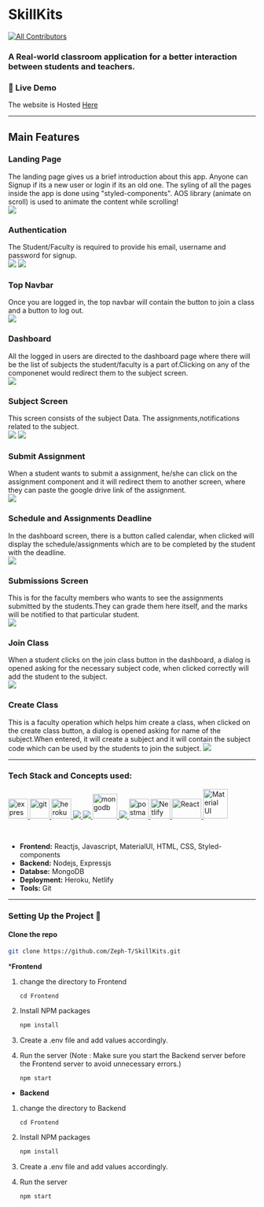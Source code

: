 # SkillKits
<!-- ALL-CONTRIBUTORS-BADGE:START - Do not remove or modify this section -->
[![All Contributors](https://img.shields.io/badge/all_contributors-2-orange.svg?style=flat-square)](#contributors-)
<!-- ALL-CONTRIBUTORS-BADGE:END -->
### A Real-world classroom application for a better interaction between students and teachers.

### 🔗 Live Demo

The website is Hosted [Here](https://skillkits.netlify.app/)

***
## Main Features
### Landing Page
The landing page gives us a brief introduction about this app. Anyone can Signup if its a new user or login if its an old one. The syling of all the pages inside the app is done using "styled-components". AOS library (animate on scroll) is used to animate the content while scrolling!
<br>
![](https://github.com/Zeph-T/SkillKits/blob/master/public/landing.png)

### Authentication
The Student/Faculty is required to provide his email, username and password for signup.
<br>
![](https://github.com/Zeph-T/SkillKits/blob/master/public/login.png)
![](https://github.com/Zeph-T/SkillKits/blob/master/public/signup.png)


### Top Navbar
Once you are logged in, the top navbar will contain the button to join a class and a button to log out.
<br>
![](https://github.com/Zeph-T/SkillKits/blob/master/public/navbar.png)

### Dashboard
All the logged in users are directed to the dashboard page where there will be the list of subjects the student/faculty is a part of.Clicking on any of the componenet would redirect them to the subject screen.
<br>
![](https://github.com/Zeph-T/SkillKits/blob/master/public/dashboard.png)

### Subject Screen
This screen consists of the subject Data. The assignments,notifications related to the subject.
<br>
![](https://github.com/Zeph-T/SkillKits/blob/master/public/subjectscreen.png)
![](https://github.com/Zeph-T/SkillKits/blob/master/public/subjectscreen2.png)


### Submit Assignment
When a student wants to submit a assignment, he/she can click on the assignment component and it will redirect them to another screen, where they can paste the google drive link of the assignment.
<br>
![](https://github.com/Zeph-T/SkillKits/blob/master/public/assignmentsubmit.png)

### Schedule and Assignments Deadline
In the dashboard screen, there is a button called calendar, when clicked will display the schedule/assignments which are to be completed by the student with the deadline.
<br>
![](https://github.com/Zeph-T/SkillKits/blob/master/public/schedule.png)

### Submissions Screen
This is for the faculty members who wants to see the assignments submitted by the students.They can grade them here itself, and the marks will be notified to that particular student.
<br>
![](https://github.com/Zeph-T/SkillKits/blob/master/public/submittedscreen.png)

### Join Class
When a student clicks on the join class button in the dashboard, a dialog is opened asking for the necessary subject code, when clicked correctly will add the student to the subject.
<br>
![](https://github.com/Zeph-T/SkillKits/blob/master/public/joinclass.png)

### Create Class
This is a faculty operation which helps him create a class, when clicked on the create class button, a dialog is opened asking for name of the subject.When entered, it will create a subject and it will contain the subject code which can be used by the students to join the subject.
![](https://github.com/Zeph-T/SkillKits/blob/master/public/createclass.png)

***
### Tech Stack and Concepts used:

<p align="left"> <a href="https://expressjs.com" target="_blank"> <img src="https://www.vectorlogo.zone/logos/expressjs/expressjs-ar21.svg" alt="express" height="40"/> </a> <a href="https://git-scm.com/" target="_blank"> <img src="https://www.vectorlogo.zone/logos/git-scm/git-scm-icon.svg" alt="git" width="40" height="40"/> </a> <a href="https://heroku.com" target="_blank"> <img src="https://www.vectorlogo.zone/logos/heroku/heroku-icon.svg" alt="heroku" width="40" height="40"/> </a> <a href="https://www.w3.org/html/" target="_blank"> <img src="https://img.icons8.com/color/48/000000/html-5.png"/> </a> <a href="https://developer.mozilla.org/en-US/docs/Web/JavaScript" target="_blank"> <img src="https://img.icons8.com/color/48/000000/javascript.png"/> </a> <a href="https://www.mongodb.com/" target="_blank"> <img src="https://www.vectorlogo.zone/logos/mongodb/mongodb-icon.svg" alt="mongodb" width="50" height="50"/> </a> <a href="https://nodejs.org" target="_blank"> <img src="https://img.icons8.com/color/48/000000/nodejs.png"/> </a> <a href="https://postman.com" target="_blank"> <img src="https://www.vectorlogo.zone/logos/getpostman/getpostman-icon.svg" alt="postman" width="40" height="40"/> </a> <a href="https://www.netlify.com" target="_blank"> <img src="https://www.netlify.com/img/press/logos/logomark.png" alt="Netlify" width="40" height="40"/> </a> <a href="https://reactjs.org/" target="_blank"> <img src="https://upload.wikimedia.org/wikipedia/commons/thumb/a/a7/React-icon.svg/1280px-React-icon.svg.png" alt="React" width="60" height="40"/>  <a href="https://material-ui.com" target="_blank"> <img src="https://material-ui.com/static/logo.png" alt="Material UI" width="50" height="60"/> </a></p>
<br>

* __Frontend:__ Reactjs, Javascript, MaterialUI, HTML, CSS, Styled-components
* __Backend:__  Nodejs, Expressjs
* __Databse:__ MongoDB
* __Deployment:__ Heroku, Netlify
* __Tools:__ Git

***

### Setting Up the Project 🔧


#### Clone the repo

   ```sh
   git clone https://github.com/Zeph-T/SkillKits.git
   ```
*__Frontend__
1. change the directory to Frontend
    ```
    cd Frontend
    ```
2. Install NPM packages

   ```sh
   npm install
   ```
3. Create a .env file and add values accordingly.
4. Run the server (Note : Make sure you start the Backend server before the Frontend server to avoid unnecessary errors.)
   ```
   npm start 
   ```

* __Backend__
1. change the directory to Backend
    ```
    cd Frontend
    ```
2. Install NPM packages

   ```sh
   npm install
   ```
3. Create a .env file and add values accordingly.
4. Run the server 
   ```
   npm start 
   ```
